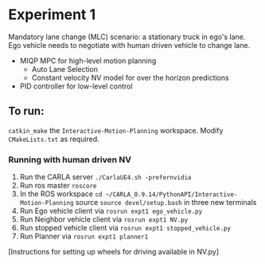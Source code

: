 # Experiment 1
Mandatory lane change (MLC) scenario: a stationary truck in ego's lane. Ego vehicle needs to negotiate with human driven vehicle to change lane.
- MIQP MPC for high-level motion planning
  - Auto Lane Selection
  - Constant velocity NV model for over the horizon predictions
- PID controller for low-level control

## To run:
`catkin_make` the `Interactive-Motion-Planning` workspace. Modify `CMakeLists.txt` as required.

### Running with human driven NV
1. Run the CARLA server `./CarlaUE4.sh -prefernvidia`
2. Run ros master `roscore`
3. In the ROS workspace `cd ~/CARLA_0.9.14/PythonAPI/Interactive-Motion-Planning` source `source devel/setup.bash` in three new terminals
4. Run Ego vehicle client via `rosrun expt1 ego_vehicle.py`
5. Run Neighbor vehicle client via `rosrun expt1 NV.py`
6. Run stopped vehicle client via `rosrun expt1 stopped_vehicle.py`
7. Run Planner via `rosrun expt1 planner1`

[Instructions for setting up wheels for driving available in NV.py]
